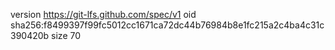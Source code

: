 version https://git-lfs.github.com/spec/v1
oid sha256:f8499397f99fc5012cc1671ca72dc44b76984b8e1fc215a2c4ba4c31c390420b
size 70
